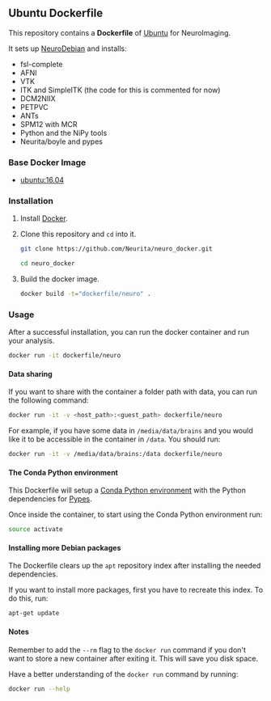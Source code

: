 ## Ubuntu Dockerfile


This repository contains a **Dockerfile** of [Ubuntu](http://www.ubuntu.com/) for NeuroImaging.

It sets up [NeuroDebian](http://neuro.debian.net) and installs:
- fsl-complete
- AFNI
- VTK
- ITK and SimpleITK (the code for this is commented for now)
- DCM2NIIX
- PETPVC
- ANTs
- SPM12 with MCR
- Python and the NiPy tools
- Neurita/boyle and pypes

### Base Docker Image

* [ubuntu:16.04](https://registry.hub.docker.com/u/library/ubuntu/)


### Installation

1. Install [Docker](https://www.docker.com/).

2. Clone this repository and `cd` into it.

    ```bash
    git clone https://github.com/Neurita/neuro_docker.git

    cd neuro_docker
    ```

3. Build the docker image.

    ```bash
    docker build -t="dockerfile/neuro" .
    ```


### Usage

After a successful installation, you can run the docker container and run your analysis.

```bash
docker run -it dockerfile/neuro
```

#### Data sharing

If you want to share with the container a folder path with data, you can run the following command:

```bash
docker run -it -v <host_path>:<guest_path> dockerfile/neuro
```

For example, if you have some data in `/media/data/brains` and you would like it to be accessible in the container in `/data`. You should run:

```bash
docker run -it -v /media/data/brains:/data dockerfile/neuro
```

#### The Conda Python environment

This Dockerfile will setup a [Conda Python environment](https://conda.io/miniconda.html) with the Python dependencies for [Pypes](http://pypes.readthedocs.io/).

Once inside the container, to start using the Conda Python environment run:

```bash
source activate
```

#### Installing more Debian packages

The Dockerfile clears up the `apt` repository index after installing the needed dependencies.

If you want to install more packages, first you have to recreate this index. To do this, run:

```bash
apt-get update
```

#### Notes

Remember to add the `--rm` flag to the `docker run` command if you don't want to store a new container after exiting it. This will save you disk space.

Have a better understanding of the `docker run` command by running:

```bash
docker run --help
```
